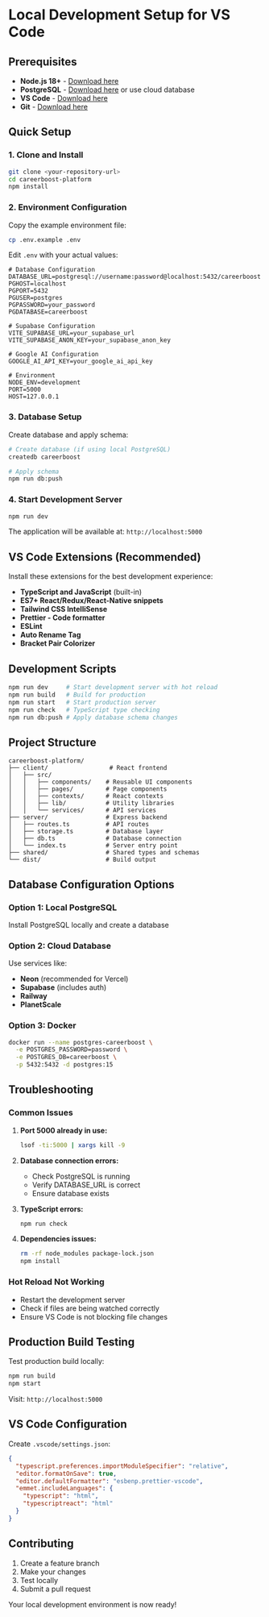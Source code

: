 # Local Development Setup for VS Code

## Prerequisites

- **Node.js 18+** - [Download here](https://nodejs.org/)
- **PostgreSQL** - [Download here](https://www.postgresql.org/download/) or use cloud database
- **VS Code** - [Download here](https://code.visualstudio.com/)
- **Git** - [Download here](https://git-scm.com/)

## Quick Setup

### 1. Clone and Install

```bash
git clone <your-repository-url>
cd careerboost-platform
npm install
```

### 2. Environment Configuration

Copy the example environment file:

```bash
cp .env.example .env
```

Edit `.env` with your actual values:

```env
# Database Configuration
DATABASE_URL=postgresql://username:password@localhost:5432/careerboost
PGHOST=localhost
PGPORT=5432
PGUSER=postgres
PGPASSWORD=your_password
PGDATABASE=careerboost

# Supabase Configuration
VITE_SUPABASE_URL=your_supabase_url
VITE_SUPABASE_ANON_KEY=your_supabase_anon_key

# Google AI Configuration
GOOGLE_AI_API_KEY=your_google_ai_api_key

# Environment
NODE_ENV=development
PORT=5000
HOST=127.0.0.1
```

### 3. Database Setup

Create database and apply schema:

```bash
# Create database (if using local PostgreSQL)
createdb careerboost

# Apply schema
npm run db:push
```

### 4. Start Development Server

```bash
npm run dev
```

The application will be available at: `http://localhost:5000`

## VS Code Extensions (Recommended)

Install these extensions for the best development experience:

- **TypeScript and JavaScript** (built-in)
- **ES7+ React/Redux/React-Native snippets**
- **Tailwind CSS IntelliSense**
- **Prettier - Code formatter**
- **ESLint**
- **Auto Rename Tag**
- **Bracket Pair Colorizer**

## Development Scripts

```bash
npm run dev     # Start development server with hot reload
npm run build   # Build for production
npm run start   # Start production server
npm run check   # TypeScript type checking
npm run db:push # Apply database schema changes
```

## Project Structure

```
careerboost-platform/
├── client/                 # React frontend
│   ├── src/
│   │   ├── components/    # Reusable UI components
│   │   ├── pages/         # Page components
│   │   ├── contexts/      # React contexts
│   │   ├── lib/           # Utility libraries
│   │   └── services/      # API services
├── server/                # Express backend
│   ├── routes.ts          # API routes
│   ├── storage.ts         # Database layer
│   ├── db.ts              # Database connection
│   └── index.ts           # Server entry point
├── shared/                # Shared types and schemas
└── dist/                  # Build output
```

## Database Configuration Options

### Option 1: Local PostgreSQL
Install PostgreSQL locally and create a database

### Option 2: Cloud Database
Use services like:
- **Neon** (recommended for Vercel)
- **Supabase** (includes auth)
- **Railway**
- **PlanetScale**

### Option 3: Docker
```bash
docker run --name postgres-careerboost \
  -e POSTGRES_PASSWORD=password \
  -e POSTGRES_DB=careerboost \
  -p 5432:5432 -d postgres:15
```

## Troubleshooting

### Common Issues

1. **Port 5000 already in use:**
   ```bash
   lsof -ti:5000 | xargs kill -9
   ```

2. **Database connection errors:**
   - Check PostgreSQL is running
   - Verify DATABASE_URL is correct
   - Ensure database exists

3. **TypeScript errors:**
   ```bash
   npm run check
   ```

4. **Dependencies issues:**
   ```bash
   rm -rf node_modules package-lock.json
   npm install
   ```

### Hot Reload Not Working
- Restart the development server
- Check if files are being watched correctly
- Ensure VS Code is not blocking file changes

## Production Build Testing

Test production build locally:

```bash
npm run build
npm start
```

Visit: `http://localhost:5000`

## VS Code Configuration

Create `.vscode/settings.json`:

```json
{
  "typescript.preferences.importModuleSpecifier": "relative",
  "editor.formatOnSave": true,
  "editor.defaultFormatter": "esbenp.prettier-vscode",
  "emmet.includeLanguages": {
    "typescript": "html",
    "typescriptreact": "html"
  }
}
```

## Contributing

1. Create a feature branch
2. Make your changes
3. Test locally
4. Submit a pull request

Your local development environment is now ready!